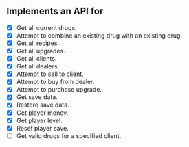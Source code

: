
## Implements an API for
- [x] Get all current drugs.  
- [x] Attempt to combine an existing drug with an existing drug.
- [x] Get all recipes.
- [x] Get all upgrades.
- [x] Get all clients.
- [x] Get all dealers.
- [x] Attempt to sell to client.
- [x] Attempt to buy from dealer.
- [x] Attempt to purchase upgrade.
- [x] Get save data.
- [x] Restore save data.
- [x] Get player money.
- [x] Get player level.
- [x] Reset player save.
- [ ] Get valid drugs for a specified client.